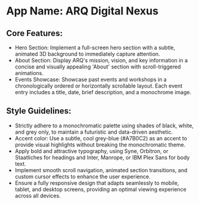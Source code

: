 # **App Name**: ARQ Digital Nexus

## Core Features:

- Hero Section: Implement a full-screen hero section with a subtle, animated 3D background to immediately capture attention.
- About Section: Display ARQ's mission, vision, and key information in a concise and visually appealing 'About' section with scroll-triggered animations.
- Events Showcase: Showcase past events and workshops in a chronologically ordered or horizontally scrollable layout. Each event entry includes a title, date, brief description, and a monochrome image.

## Style Guidelines:

- Strictly adhere to a monochromatic palette using shades of black, white, and grey only, to maintain a futuristic and data-driven aesthetic.
- Accent color: Use a subtle, cool grey-blue (#A7B0C2) as an accent to provide visual highlights without breaking the monochromatic theme.
- Apply bold and attractive typography, using Syne, Orbitron, or Staatliches for headings and Inter, Manrope, or IBM Plex Sans for body text.
- Implement smooth scroll navigation, animated section transitions, and custom cursor effects to enhance the user experience.
- Ensure a fully responsive design that adapts seamlessly to mobile, tablet, and desktop screens, providing an optimal viewing experience across all devices.